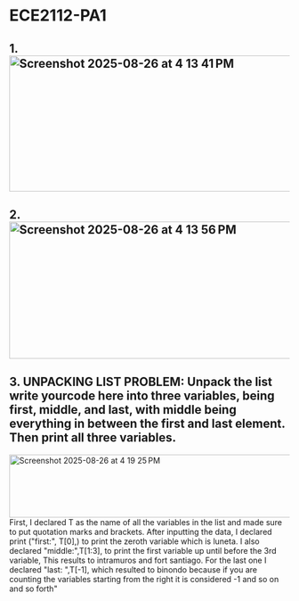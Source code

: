 # ECE2112-PA1
## 1. <img width="1193" height="244" alt="Screenshot 2025-08-26 at 4 13 41 PM" src="https://github.com/user-attachments/assets/9cd181a7-008d-45ea-b66a-18d13c2272b6" />
## 2. <img width="1195" height="246" alt="Screenshot 2025-08-26 at 4 13 56 PM" src="https://github.com/user-attachments/assets/8a3c29c6-c7ad-4028-88f7-7b7ec75c6fb9" />
## 3. UNPACKING LIST PROBLEM: Unpack the list write yourcode here into three variables, being first, middle, and last, with middle being everything in between the first and last element. Then print all three variables. 
<img width="1197" height="113" alt="Screenshot 2025-08-26 at 4 19 25 PM" src="https://github.com/user-attachments/assets/2d9c328c-67ef-44ef-8cb6-7f52879a72b3" />
First, I declared T as the name of all the variables in the list and made sure to put quotation marks and brackets. After inputting the data, I declared print ("first:", T[0],) to print the zeroth variable which is luneta. I also declared "middle:",T[1:3], to print the first variable up until before the 3rd variable, This results to  intramuros and fort santiago. For the last one I declared "last: ",T[-1], which resulted to binondo because if you are counting the variables starting from the right it is considered -1 and so on and so forth"
